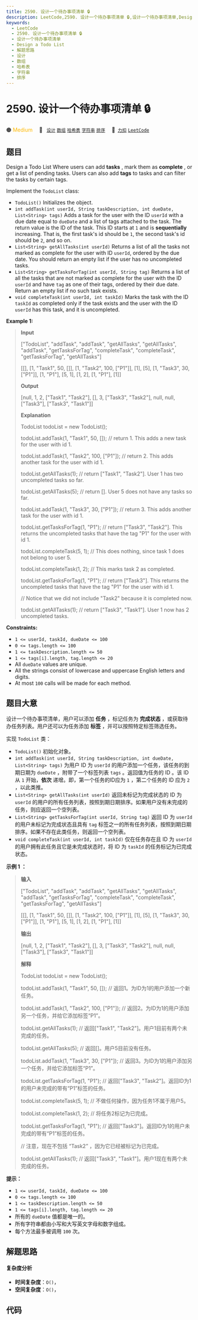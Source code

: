 ```yaml
---
title: 2590. 设计一个待办事项清单 🔒
description: LeetCode,2590. 设计一个待办事项清单 🔒,设计一个待办事项清单,Design a Todo List,解题思路,设计,数组,哈希表,字符串,排序
keywords:
  - LeetCode
  - 2590. 设计一个待办事项清单 🔒
  - 设计一个待办事项清单
  - Design a Todo List
  - 解题思路
  - 设计
  - 数组
  - 哈希表
  - 字符串
  - 排序
---
```


# 2590. 设计一个待办事项清单 🔒

🟠 <font color=#ffb800>Medium</font>&emsp; 🔖&ensp; [`设计`](/tag/design.md) [`数组`](/tag/array.md) [`哈希表`](/tag/hash-table.md) [`字符串`](/tag/string.md) [`排序`](/tag/sorting.md)&emsp; 🔗&ensp;[`力扣`](https://leetcode.cn/problems/design-a-todo-list) [`LeetCode`](https://leetcode.com/problems/design-a-todo-list)

## 题目

Design a Todo List Where users can add **tasks** , mark them as **complete** ,
or get a list of pending tasks. Users can also add **tags** to tasks and can
filter the tasks by certain tags.

Implement the `TodoList` class:

  * `TodoList()` Initializes the object.
  * `int addTask(int userId, String taskDescription, int dueDate, List<String> tags)` Adds a task for the user with the ID `userId` with a due date equal to `dueDate` and a list of tags attached to the task. The return value is the ID of the task. This ID starts at `1` and is **sequentially** increasing. That is, the first task's id should be `1`, the second task's id should be `2`, and so on.
  * `List<String> getAllTasks(int userId)` Returns a list of all the tasks not marked as complete for the user with ID `userId`, ordered by the due date. You should return an empty list if the user has no uncompleted tasks.
  * `List<String> getTasksForTag(int userId, String tag)` Returns a list of all the tasks that are not marked as complete for the user with the ID `userId` and have `tag` as one of their tags, ordered by their due date. Return an empty list if no such task exists.
  * `void completeTask(int userId, int taskId)` Marks the task with the ID `taskId` as completed only if the task exists and the user with the ID `userId` has this task, and it is uncompleted.



**Example 1:**

> 
> 
> 
> 
> 
> **Input**
> 
> ["TodoList", "addTask", "addTask", "getAllTasks", "getAllTasks", "addTask", "getTasksForTag", "completeTask", "completeTask", "getTasksForTag", "getAllTasks"]
> 
> [[], [1, "Task1", 50, []], [1, "Task2", 100, ["P1"]], [1], [5], [1, "Task3", 30, ["P1"]], [1, "P1"], [5, 1], [1, 2], [1, "P1"], [1]]
> 
> **Output**
> 
> [null, 1, 2, ["Task1", "Task2"], [], 3, ["Task3", "Task2"], null, null, ["Task3"], ["Task3", "Task1"]]
> 
> 
> 
> **Explanation**
> 
> TodoList todoList = new TodoList();
> 
> todoList.addTask(1, "Task1", 50, []); // return 1. This adds a new task for the user with id 1.
> 
> todoList.addTask(1, "Task2", 100, ["P1"]); // return 2. This adds another task for the user with id 1.
> 
> todoList.getAllTasks(1); // return ["Task1", "Task2"]. User 1 has two uncompleted tasks so far.
> 
> todoList.getAllTasks(5); // return []. User 5 does not have any tasks so far.
> 
> todoList.addTask(1, "Task3", 30, ["P1"]); // return 3. This adds another task for the user with id 1.
> 
> todoList.getTasksForTag(1, "P1"); // return ["Task3", "Task2"]. This returns the uncompleted tasks that have the tag "P1" for the user with id 1.
> 
> todoList.completeTask(5, 1); // This does nothing, since task 1 does not belong to user 5.
> 
> todoList.completeTask(1, 2); // This marks task 2 as completed.
> 
> todoList.getTasksForTag(1, "P1"); // return ["Task3"]. This returns the uncompleted tasks that have the tag "P1" for the user with id 1.
> 
> > 
> > 
> > 
> > 
> > 
> > 
> > 
> > 
>   // Notice that we did not include "Task2" because it is completed now.
> 
> todoList.getAllTasks(1); // return ["Task3", "Task1"]. User 1 now has 2 uncompleted tasks.
> 
> 

**Constraints:**

  * `1 <= userId, taskId, dueDate <= 100`
  * `0 <= tags.length <= 100`
  * `1 <= taskDescription.length <= 50`
  * `1 <= tags[i].length, tag.length <= 20`
  * All `dueDate` values are unique.
  * All the strings consist of lowercase and uppercase English letters and digits.
  * At most `100` calls will be made for each method.


## 题目大意

设计一个待办事项清单，用户可以添加 **任务** ，标记任务为 **完成状态** ，或获取待办任务列表。用户还可以为任务添加 **标签**
，并可以按照特定标签筛选任务。

实现 `TodoList` 类：

  * `TodoList()` 初始化对象。
  * `int addTask(int userId, String taskDescription, int dueDate, List<String> tags)` 为用户 ID 为 `userId` 的用户添加一个任务，该任务的到期日期为 `dueDate` ，附带了一个标签列表 `tags` 。返回值为任务的 ID 。该 ID 从 `1` 开始，**依次** 递增。即，第一个任务的ID应为 `1` ，第二个任务的 ID 应为 `2` ，以此类推。
  * `List<String> getAllTasks(int userId)` 返回未标记为完成状态的 ID 为 `userId` 的用户的所有任务列表，按照到期日期排序。如果用户没有未完成的任务，则应返回一个空列表。
  * `List<String> getTasksForTag(int userId, String tag)` 返回 ID 为 `userId` 的用户未标记为完成状态且具有 `tag` 标签之一的所有任务列表，按照到期日期排序。如果不存在此类任务，则返回一个空列表。
  * `void completeTask(int userId, int taskId)` 仅在任务存在且 ID 为 `userId` 的用户拥有此任务且它是未完成状态时，将 ID 为 `taskId` 的任务标记为已完成状态。



**示例 1 ：**

> 
> 
> 
> 
> 
> **输入**
> 
> ["TodoList", "addTask", "addTask", "getAllTasks", "getAllTasks", "addTask", "getTasksForTag", "completeTask", "completeTask", "getTasksForTag", "getAllTasks"]
> 
> [[], [1, "Task1", 50, []], [1, "Task2", 100, ["P1"]], [1], [5], [1, "Task3", 30, ["P1"]], [1, "P1"], [5, 1], [1, 2], [1, "P1"], [1]]
> 
> **输出**
> 
> [null, 1, 2, ["Task1", "Task2"], [], 3, ["Task3", "Task2"], null, null, ["Task3"], ["Task3", "Task1"]]
> 
> 
> 
> **解释**
> 
> TodoList todoList = new TodoList(); 
> 
> todoList.addTask(1, "Task1", 50, []); // 返回1。为ID为1的用户添加一个新任务。 
> 
> todoList.addTask(1, "Task2", 100, ["P1"]); // 返回2。为ID为1的用户添加另一个任务，并给它添加标签“P1”。 
> 
> todoList.getAllTasks(1); // 返回["Task1", "Task2"]。用户1目前有两个未完成的任务。 
> 
> todoList.getAllTasks(5); // 返回[]。用户5目前没有任务。 
> 
> todoList.addTask(1, "Task3", 30, ["P1"]); // 返回3。为ID为1的用户添加另一个任务，并给它添加标签“P1”。 
> 
> todoList.getTasksForTag(1, "P1"); // 返回["Task3", "Task2"]。返回ID为1的用户未完成的带有“P1”标签的任务。 
> 
> todoList.completeTask(5, 1); // 不做任何操作，因为任务1不属于用户5。 
> 
> todoList.completeTask(1, 2); // 将任务2标记为已完成。 
> 
> todoList.getTasksForTag(1, "P1"); // 返回["Task3"]。返回ID为1的用户未完成的带有“P1”标签的任务。 
> 
> > 
> > 
> > 
> > 
> > 
> > 
> > 
> > 
>   // 注意，现在不包括 “Task2” ，因为它已经被标记为已完成。 
> 
> todoList.getAllTasks(1); // 返回["Task3", "Task1"]。用户1现在有两个未完成的任务。
> 
> 
> 
> 



**提示：**

  * `1 <= userId, taskId, dueDate <= 100`
  * `0 <= tags.length <= 100`
  * `1 <= taskDescription.length <= 50`
  * `1 <= tags[i].length, tag.length <= 20`
  * 所有的 `dueDate` 值都是唯一的。
  * 所有字符串都由小写和大写英文字母和数字组成。
  * 每个方法最多被调用 `100` 次。


## 解题思路

#### 复杂度分析

- **时间复杂度**：`O()`，
- **空间复杂度**：`O()`，

## 代码

```javascript

```